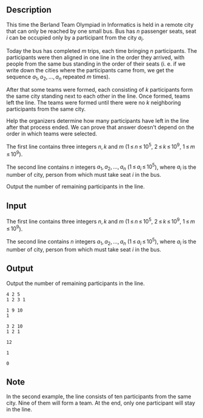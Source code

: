 ## Description

<div><p>This time the Berland Team Olympiad in Informatics is held in a remote city that can only be reached by one small bus. Bus has <span class="tex-span"><i>n</i></span> passenger seats, seat <span class="tex-span"><i>i</i></span> can be occupied only by a participant from the city <span class="tex-span"><i>a</i><sub class="lower-index"><i>i</i></sub></span>.</p><p>Today the bus has completed <span class="tex-span"><i>m</i></span> trips, each time bringing <span class="tex-span"><i>n</i></span> participants. The participants were then aligned in one line in the order they arrived, with people from the same bus standing in the order of their seats (i.&nbsp;e. if we write down the cities where the participants came from, we get the sequence <span class="tex-span"><i>a</i><sub class="lower-index">1</sub>, <i>a</i><sub class="lower-index">2</sub>, ..., <i>a</i><sub class="lower-index"><i>n</i></sub></span> repeated <span class="tex-span"><i>m</i></span> times).</p><p>After that some teams were formed, each consisting of <span class="tex-span"><i>k</i></span> participants form the same city standing next to each other in the line. Once formed, teams left the line. The teams were formed until there were no <span class="tex-span"><i>k</i></span> neighboring participants from the same city.</p><p>Help the organizers determine how many participants have left in the line after that process ended. We can prove that answer doesn't depend on the order in which teams were selected.</p></div><div class="input-specification"><p>The first line contains three integers <span class="tex-span"><i>n</i>, <i>k</i></span> and <span class="tex-span"><i>m</i></span> (<span class="tex-span">1 ≤ <i>n</i> ≤ 10<sup class="upper-index">5</sup></span>, <span class="tex-span">2 ≤ <i>k</i> ≤ 10<sup class="upper-index">9</sup></span>, <span class="tex-span">1 ≤ <i>m</i> ≤ 10<sup class="upper-index">9</sup></span>).</p><p>The second line contains <span class="tex-span"><i>n</i></span> integers <span class="tex-span"><i>a</i><sub class="lower-index">1</sub>, <i>a</i><sub class="lower-index">2</sub>, ..., <i>a</i><sub class="lower-index"><i>n</i></sub></span> (<span class="tex-span">1 ≤ <i>a</i><sub class="lower-index"><i>i</i></sub> ≤ 10<sup class="upper-index">5</sup></span>), where <span class="tex-span"><i>a</i><sub class="lower-index"><i>i</i></sub></span> is the number of city, person from which must take seat <span class="tex-span"><i>i</i></span> in the bus. </p></div><div class="output-specification"><p>Output the number of remaining participants in the line.</p></div>

## Input

<p>The first line contains three integers <span class="tex-span"><i>n</i>, <i>k</i></span> and <span class="tex-span"><i>m</i></span> (<span class="tex-span">1 ≤ <i>n</i> ≤ 10<sup class="upper-index">5</sup></span>, <span class="tex-span">2 ≤ <i>k</i> ≤ 10<sup class="upper-index">9</sup></span>, <span class="tex-span">1 ≤ <i>m</i> ≤ 10<sup class="upper-index">9</sup></span>).</p><p>The second line contains <span class="tex-span"><i>n</i></span> integers <span class="tex-span"><i>a</i><sub class="lower-index">1</sub>, <i>a</i><sub class="lower-index">2</sub>, ..., <i>a</i><sub class="lower-index"><i>n</i></sub></span> (<span class="tex-span">1 ≤ <i>a</i><sub class="lower-index"><i>i</i></sub> ≤ 10<sup class="upper-index">5</sup></span>), where <span class="tex-span"><i>a</i><sub class="lower-index"><i>i</i></sub></span> is the number of city, person from which must take seat <span class="tex-span"><i>i</i></span> in the bus. </p>

## Output

<p>Output the number of remaining participants in the line.</p>





```input1
4 2 5
1 2 3 1

```




```input2
1 9 10
1

```




```input3
3 2 10
1 2 1

```




```output1
12

```




```output2
1

```




```output3
0

```



## Note

<p>In the second example, the line consists of ten participants from the same city. Nine of them will form a team. At the end, only one participant will stay in the line.</p>
